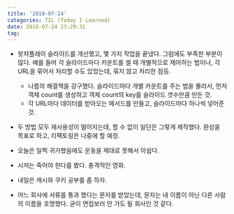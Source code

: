 ```yaml
---
title: '2018-07-24'
categories: TIL (Today I Learned)
date: 2018-07-24 23:29:31
tag:
---
```


- 왓챠플레이 슬라이드를 개선했고, 몇 가지 작업을 끝냈다. 그럼에도 부족한 부분이 많다. 예를 들어 각 슬라이드마다 카운트를 셀 때 개별적으로 제어하는 법이나, 각 URL을 묶어서 처리할 수도 있었는데, 묶지 않고 처리한 점등.
  - 나름의 해결책을 강구했다. 슬라이드마다 개별 카운트를 주는 법을 몰라서, 먼저 객체 count를 생성하고 객체 count의 key를 슬라이드 갯수만큼 만든 것. 
  - 각 URL마다 데이터를 받아오는 메서드를 만들고, 슬라이드마다 하나씩 넣어준 것.
- 두 방법 모두 재사용성이 떨어지는데, 할 수 없이 일단은 그렇게 제작했다. 완성을 목표로 하고, 리팩토링은 나중에 할 예정.
- 오늘은 일찍 귀가했음에도 운동을 제대로 못해서 아쉽다.
- 시저는 죽어야 한다를 봤다. 충격적인 영화.
- 내일은 캐시와 쿠키 공부를 좀 하자.


- 어느 회사에 서류를 통과 했다는 문자를 받았는데, 문자는 내 이름이 아닌 다른 사람의 이름을 호명했다. 
굳이 면접보러 안 가도 될 회사인 것 같다.